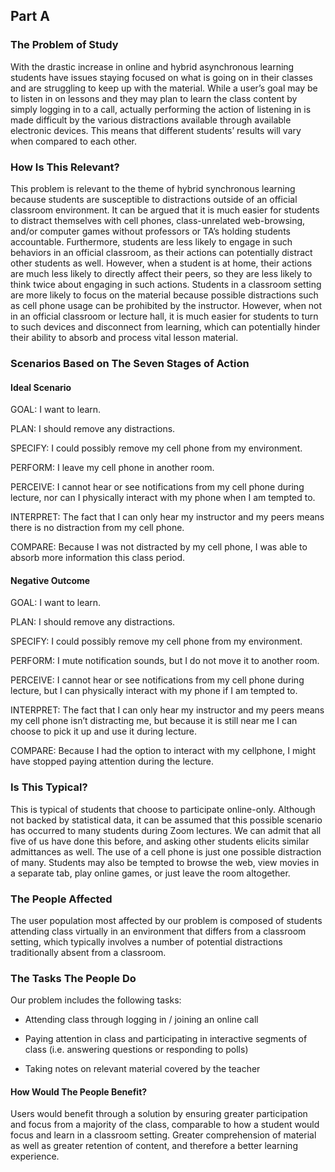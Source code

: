 ## Part A

### The Problem of Study

With the drastic increase in online and hybrid asynchronous learning students have issues staying focused on what is going on in their classes and are struggling to keep up with the material. While a user’s goal may be to listen in on lessons and they may plan to learn the class content by simply logging in to a call, actually performing the action of listening in is made difficult by the various distractions available through available electronic devices. This means that different students’ results will vary when compared to each other. 

### How Is This Relevant?

This problem is relevant to the theme of hybrid synchronous learning because students are susceptible to distractions outside of an official classroom environment. It can be argued that it is much easier for students to distract themselves with cell phones, class-unrelated web-browsing, and/or computer games without professors or TA’s holding students accountable. Furthermore, students are less likely to engage in such behaviors in an official classroom, as their actions can potentially distract other students as well. However, when a student is at home, their actions are much less likely to directly affect their peers, so they are less likely to think twice about engaging in such actions. Students in a classroom setting are more likely to focus on the material because possible distractions such as cell phone usage can be prohibited by the instructor. However, when not in an official classroom or lecture hall, it is much easier for students to turn to such devices and disconnect from learning, which can potentially hinder their ability to absorb and process vital lesson material.

### Scenarios Based on The Seven Stages of Action

#### Ideal Scenario

GOAL: I want to learn.

PLAN: I should remove any distractions.

SPECIFY: I could possibly remove my cell phone from my environment.

PERFORM: I leave my cell phone in another room.

PERCEIVE: I cannot hear or see notifications from my cell phone during lecture, nor can I physically interact with my phone when I am tempted to.

INTERPRET: The fact that I can only hear my instructor and my peers means there is no distraction from my cell phone.

COMPARE: Because I was not distracted by my cell phone, I was able to absorb more information this class period.

#### Negative Outcome

GOAL: I want to learn.

PLAN: I should remove any distractions.

SPECIFY: I could possibly remove my cell phone from my environment.

PERFORM: I mute notification sounds, but I do not move it to another room.

PERCEIVE: I cannot hear or see notifications from my cell phone during lecture, but I can physically interact with my phone if I am tempted to.

INTERPRET: The fact that I can only hear my instructor and my peers means my cell phone isn’t distracting me, but because it is still near me I can choose to pick it up and use it during lecture.

COMPARE: Because I had the option to interact with my cellphone, I might have stopped paying attention during the lecture.

### Is This Typical?

This is typical of students that choose to participate online-only. Although not backed by statistical data, it can be assumed that this possible scenario has occurred to many students during Zoom lectures. We can admit that all five of us have done this before, and asking other students elicits similar admittances as well. The use of a cell phone is just one possible distraction of many. Students may also be tempted to browse the web, view movies in a separate tab, play online games, or just leave the room altogether.

### The People Affected

The user population most affected by our problem is composed of students attending class virtually in an environment that differs from a classroom setting, which typically involves a number of potential distractions traditionally absent from a classroom.

### The Tasks The People Do

Our problem includes the following tasks:

* Attending class through logging in / joining an online call

* Paying attention in class and participating in interactive segments of class (i.e. answering questions or responding to polls)

* Taking notes on relevant material covered by the teacher

#### How Would The People Benefit?

Users would benefit through a solution by ensuring greater participation and focus from a majority of the class, comparable to how a student would focus and learn in a classroom setting. Greater comprehension of material as well as greater retention of content, and therefore a better learning experience.

